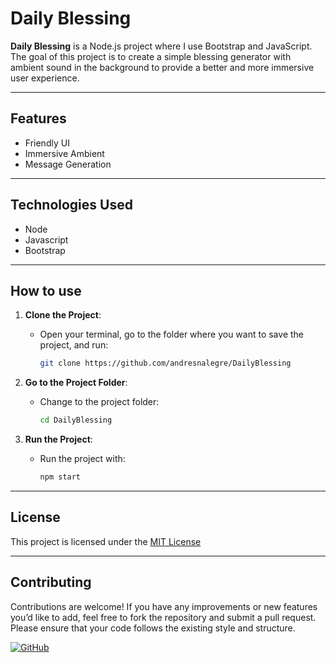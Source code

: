 # Daily Blessing

**Daily Blessing** is a Node.js project where I use Bootstrap and JavaScript. The goal of this project is to create a simple blessing generator with ambient sound in the background to provide a better and more immersive user experience.

---

## Features

- Friendly UI
- Immersive Ambient
- Message Generation

---

## Technologies Used

- Node
- Javascript
- Bootstrap

---

## How to use

1. **Clone the Project**:
   - Open your terminal, go to the folder where you want to save the project, and run:

     ```bash
     git clone https://github.com/andresnalegre/DailyBlessing
     ```
     
2. **Go to the Project Folder**:
   - Change to the project folder:

     ```bash
     cd DailyBlessing
     ```
     
3. **Run the Project**:
   - Run the project with:

     ```bash
     npm start
     ```
---

## License

This project is licensed under the [MIT License](LICENSE)

---

## Contributing

Contributions are welcome! If you have any improvements or new features you’d like to add, feel free to fork the repository and submit a pull request. Please ensure that your code follows the existing style and structure.

[![GitHub](https://img.shields.io/badge/Made%20by-Andres%20Nicolas%20Alegre-brightgreen)](https://github.com/andresnalegre)
